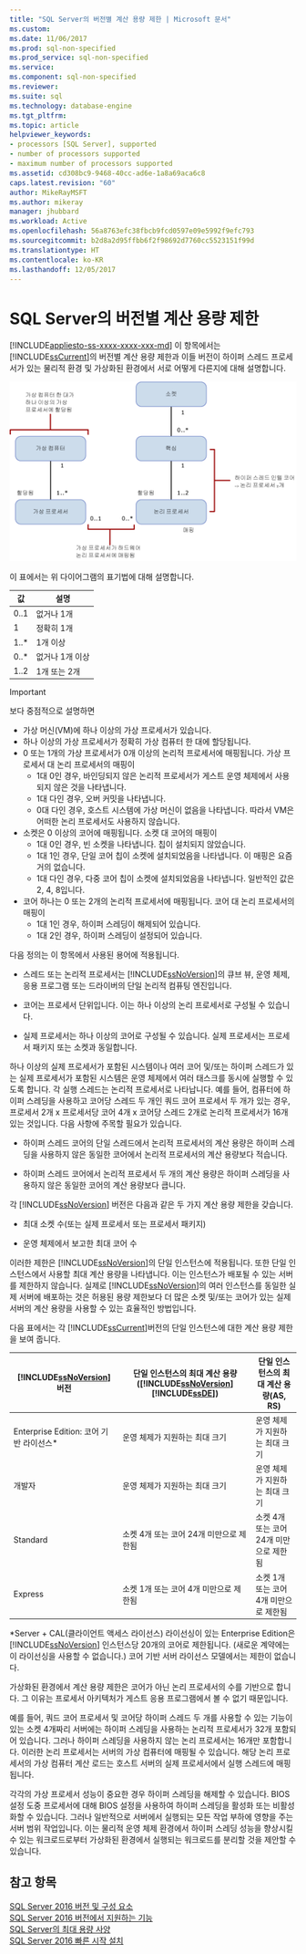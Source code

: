 ```yaml
---
title: "SQL Server의 버전별 계산 용량 제한 | Microsoft 문서"
ms.custom: 
ms.date: 11/06/2017
ms.prod: sql-non-specified
ms.prod_service: sql-non-specified
ms.service: 
ms.component: sql-non-specified
ms.reviewer: 
ms.suite: sql
ms.technology: database-engine
ms.tgt_pltfrm: 
ms.topic: article
helpviewer_keywords:
- processors [SQL Server], supported
- number of processors supported
- maximum number of processors supported
ms.assetid: cd308bc9-9468-40cc-ad6e-1a8a69aca6c8
caps.latest.revision: "60"
author: MikeRayMSFT
ms.author: mikeray
manager: jhubbard
ms.workload: Active
ms.openlocfilehash: 56a8763efc38fbcb9fcd0597e09e5992f9efc793
ms.sourcegitcommit: b2d8a2d95ffbb6f2f98692d7760cc5523151f99d
ms.translationtype: HT
ms.contentlocale: ko-KR
ms.lasthandoff: 12/05/2017
---
```

# <a name="compute-capacity-limits-by-edition-of-sql-server"></a>SQL Server의 버전별 계산 용량 제한
[!INCLUDE[appliesto-ss-xxxx-xxxx-xxx-md](../includes/appliesto-ss-xxxx-xxxx-xxx-md.md)] 이 항목에서는 [!INCLUDE[ssCurrent](../includes/sscurrent-md.md)]의 버전별 계산 용량 제한과 이들 버전이 하이퍼 스레드 프로세서가 있는 물리적 환경 및 가상화된 환경에서 서로 어떻게 다른지에 대해 설명합니다.  
  
 ![계산 용량 제한에 매핑](../sql-server/media/compute-capacity-limits.gif "계산 용량 제한에 매핑")  
  
 이 표에서는 위 다이어그램의 표기법에 대해 설명합니다.  
  
|값|설명|  
|-----------|-----------------|  
|0..1|없거나 1개|  
|1|정확히 1개|  
|1..\*|1개 이상|  
|0..\*|없거나 1개 이상|  
|1..2|1개 또는 2개|  
  
> [!IMPORTANT]  
> 보다 중점적으로 설명하면  
>   
> - 가상 머신(VM)에 하나 이상의 가상 프로세서가 있습니다.  
> - 하나 이상의 가상 프로세서가 정확히 가상 컴퓨터 한 대에 할당됩니다.  
> - 0 또는 1개의 가상 프로세서가 0개 이상의 논리적 프로세서에 매핑됩니다. 가상 프로세서 대 논리 프로세서의 매핑이 
>     -   1대 0인 경우, 바인딩되지 않은 논리적 프로세서가 게스트 운영 체제에서 사용되지 않은 것을 나타냅니다.  
>     -   1대 다인 경우, 오버 커밋을 나타냅니다.  
>     -   0대 다인 경우, 호스트 시스템에 가상 머신이 없음을 나타냅니다. 따라서 VM은 어떠한 논리 프로세서도 사용하지 않습니다.  
> - 소켓은 0 이상의 코어에 매핑됩니다. 소켓 대 코어의 매핑이  
>     -   1대 0인 경우, 빈 소켓을 나타냅니다. 칩이 설치되지 않았습니다.  
>     -   1대 1인 경우, 단일 코어 칩이 소켓에 설치되었음을 나타냅니다. 이 매핑은 요즘 거의 없습니다.  
>     -   1대 다인 경우, 다중 코어 칩이 소켓에 설치되었음을 나타냅니다. 일반적인 값은 2, 4, 8입니다.  
> - 코어 하나는 0 또는 2개의 논리적 프로세서에 매핑됩니다. 코어 대 논리 프로세서의 매핑이  
>     -   1대 1인 경우, 하이퍼 스레딩이 해제되어 있습니다.  
>     -   1대 2인 경우, 하이퍼 스레딩이 설정되어 있습니다.  
  
 다음 정의는 이 항목에서 사용된 용어에 적용됩니다.  
  
-   스레드 또는 논리적 프로세서는 [!INCLUDE[ssNoVersion](../includes/ssnoversion-md.md)]의 큐브 뷰, 운영 체제, 응용 프로그램 또는 드라이버의 단일 논리적 컴퓨팅 엔진입니다.  
  
-   코어는 프로세서 단위입니다. 이는 하나 이상의 논리 프로세서로 구성될 수 있습니다.  
  
-   실제 프로세서는 하나 이상의 코어로 구성될 수 있습니다. 실제 프로세서는 프로세서 패키지 또는 소켓과 동일합니다.  
  
하나 이상의 실제 프로세서가 포함된 시스템이나 여러 코어 및/또는 하이퍼 스레드가 있는 실제 프로세서가 포함된 시스템은 운영 체제에서 여러 태스크를 동시에 실행할 수 있도록 합니다. 각 실행 스레드는 논리적 프로세서로 나타납니다. 예를 들어, 컴퓨터에 하이퍼 스레딩을 사용하고 코어당 스레드 두 개인 쿼드 코어 프로세서 두 개가 있는 경우, 프로세서 2개 x 프로세서당 코어 4개 x 코어당 스레드 2개로 논리적 프로세서가 16개 있는 것입니다. 다음 사항에 주목할 필요가 있습니다.  
  
-   하이퍼 스레드 코어의 단일 스레드에서 논리적 프로세서의 계산 용량은 하이퍼 스레딩을 사용하지 않은 동일한 코어에서 논리적 프로세서의 계산 용량보다 적습니다.  
  
-   하이퍼 스레드 코어에서 논리적 프로세서 두 개의 계산 용량은 하이퍼 스레딩을 사용하지 않은 동일한 코어의 계산 용량보다 큽니다.  
  
각 [!INCLUDE[ssNoVersion](../includes/ssnoversion-md.md)] 버전은 다음과 같은 두 가지 계산 용량 제한을 갖습니다.  
  
- 최대 소켓 수(또는 실제 프로세서 또는 프로세서 패키지)  
  
- 운영 체제에서 보고한 최대 코어 수  
  
이러한 제한은 [!INCLUDE[ssNoVersion](../includes/ssnoversion-md.md)]의 단일 인스턴스에 적용됩니다. 또한 단일 인스턴스에서 사용할 최대 계산 용량을 나타냅니다. 이는 인스턴스가 배포될 수 있는 서버를 제한하지 않습니다. 실제로 [!INCLUDE[ssNoVersion](../includes/ssnoversion-md.md)]의 여러 인스턴스를 동일한 실제 서버에 배포하는 것은 허용된 용량 제한보다 더 많은 소켓 및/또는 코어가 있는 실제 서버의 계산 용량을 사용할 수 있는 효율적인 방법입니다.  
  
다음 표에서는 각 [!INCLUDE[ssCurrent](../includes/sscurrent-md.md)]버전의 단일 인스턴스에 대한 계산 용량 제한을 보여 줍니다.  
  
|[!INCLUDE[ssNoVersion](../includes/ssnoversion-md.md)] 버전|단일 인스턴스의 최대 계산 용량([!INCLUDE[ssNoVersion](../includes/ssnoversion-md.md)][!INCLUDE[ssDE](../includes/ssde-md.md)])|단일 인스턴스의 최대 계산 용량(AS, RS)|  
|---------------------------------------|--------------------------------------------------------------------------------------------------------|-------------------------------------------------------------------|  
|Enterprise Edition: 코어 기반 라이선스\*|운영 체제가 지원하는 최대 크기|운영 체제가 지원하는 최대 크기|  
|개발자|운영 체제가 지원하는 최대 크기|운영 체제가 지원하는 최대 크기|  
|Standard|소켓 4개 또는 코어 24개 미만으로 제한됨|소켓 4개 또는 코어 24개 미만으로 제한됨|  
|Express|소켓 1개 또는 코어 4개 미만으로 제한됨|소켓 1개 또는 코어 4개 미만으로 제한됨|  

\*Server + CAL(클라이언트 액세스 라이선스) 라이선싱이 있는 Enterprise Edition은 [!INCLUDE[ssNoVersion](../includes/ssnoversion-md.md)] 인스턴스당 20개의 코어로 제한됩니다. (새로운 계약에는 이 라이선싱을 사용할 수 없습니다.) 코어 기반 서버 라이선스 모델에서는 제한이 없습니다.  
  
가상화된 환경에서 계산 용량 제한은 코어가 아닌 논리 프로세서의 수를 기반으로 합니다. 그 이유는 프로세서 아키텍처가 게스트 응용 프로그램에서 볼 수 없기 때문입니다. 

예를 들어, 쿼드 코어 프로세서 및 코어당 하이퍼 스레드 두 개를 사용할 수 있는 기능이 있는 소켓 4개짜리 서버에는 하이퍼 스레딩을 사용하는 논리적 프로세서가 32개 포함되어 있습니다. 그러나 하이퍼 스레딩을 사용하지 않는 논리 프로세서는 16개만 포함합니다. 이러한 논리 프로세서는 서버의 가상 컴퓨터에 매핑될 수 있습니다. 해당 논리 프로세서의 가상 컴퓨터 계산 로드는 호스트 서버의 실제 프로세서에서 실행 스레드에 매핑됩니다.  
  
각각의 가상 프로세서 성능이 중요한 경우 하이퍼 스레딩을 해제할 수 있습니다. BIOS 설정 도중 프로세서에 대해 BIOS 설정을 사용하여 하이퍼 스레딩을 활성화 또는 비활성화할 수 있습니다. 그러나 일반적으로 서버에서 실행되는 모든 작업 부하에 영향을 주는 서버 범위 작업입니다. 이는 물리적 운영 체제 환경에서 하이퍼 스레딩 성능을 향상시킬 수 있는 워크로드로부터 가상화된 환경에서 실행되는 워크로드를 분리할 것을 제안할 수 있습니다.  
  
## <a name="see-also"></a>참고 항목  
 [SQL Server 2016 버전 및 구성 요소](../sql-server/editions-and-components-of-sql-server-2016.md)   
 [SQL Server 2016 버전에서 지원하는 기능](~/sql-server/editions-and-supported-features-for-sql-server-2016.md)   
 [SQL Server의 최대 용량 사양](../sql-server/maximum-capacity-specifications-for-sql-server.md)   
 [SQL Server 2016 빠른 시작 설치](http://msdn.microsoft.com/library/672afac9-364d-4946-ad5d-8a2d89cf8d81)  
  
  

